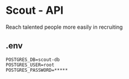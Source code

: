 # Scout - API
Reach talented people more easily in recruiting 

.env
--------

```
POSTGRES_DB=scout-db
POSTGRES_USER=root
POSTGRES_PASSWORD=*****
```